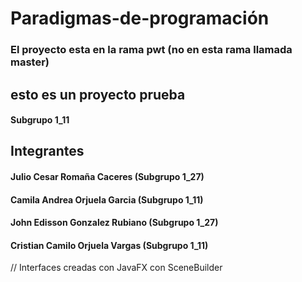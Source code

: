 # Paradigmas-de-programación
### El proyecto esta en la rama pwt (no en esta rama llamada master)
## esto es un proyecto prueba
#### Subgrupo 1_11

## Integrantes
#### Julio Cesar Romaña Caceres (Subgrupo 1_27)
#### Camila Andrea Orjuela Garcia (Subgrupo 1_11)
#### John Edisson Gonzalez Rubiano (Subgrupo 1_27)
#### Cristian Camilo Orjuela Vargas (Subgrupo 1_11)

// Interfaces creadas con JavaFX con SceneBuilder

